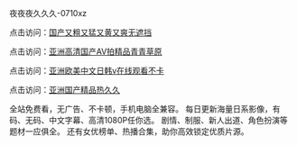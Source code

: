 夜夜夜久久久-0710xz

点击访问：<a href="https://heiliaowzu4ur.pages.dev/">国产又粗又猛又黄又爽无遮挡</a>

点击访问：<a href="https://heiliaozj3tjd.pages.dev/">亚洲高清国产AV拍精品青青草原</a>

点击访问：<a href="https://heiliaoe8ajia.pages.dev/">亚洲欧美中文日韩v在线观看不卡</a>

点击访问：<a href="https://heiliaoxqkkct.pages.dev/">亚洲国产精品热久久</a>

全站免费看，无广告、不卡顿，手机电脑全兼容。
每日更新海量日系影像，有码、无码、中文字幕、高清1080P任你选。
剧情、制服、新人出道、角色扮演等题材一应俱全。
还有女优榜单、热播合集，助你高效锁定优质片源。

<span style="display:none;">[Canonical link](https://github.com/xu071025/riben3581)</span>
